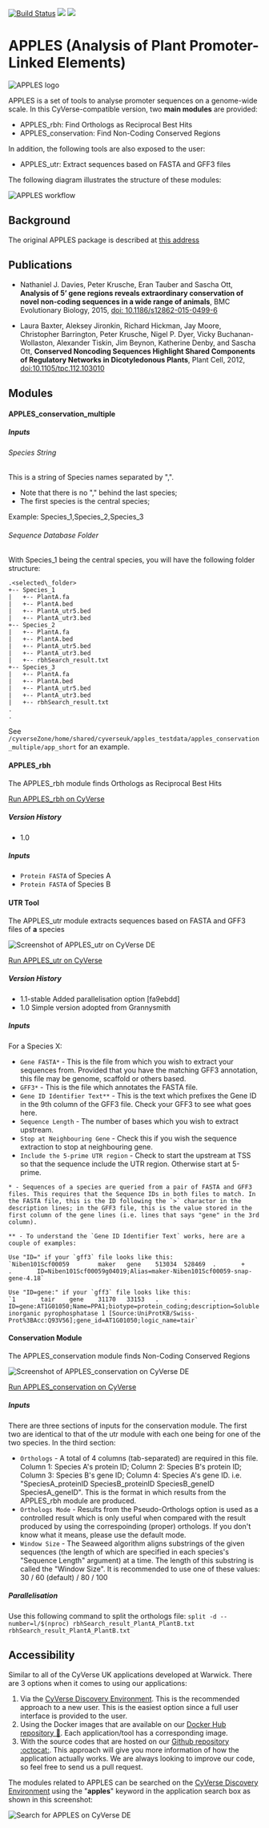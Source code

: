 [![Build Status](https://travis-ci.org/cyversewarwick/apples.svg?branch=master)](https://travis-ci.org/cyversewarwick/apples)
[![](https://images.microbadger.com/badges/image/cyversewarwick/apples_conservation.svg)](https://microbadger.com/images/cyversewarwick/apples_conservation)
[![](https://images.microbadger.com/badges/version/cyversewarwick/apples_conservation.svg)](https://microbadger.com/images/cyversewarwick/apples_conservation)

# APPLES (Analysis of Plant Promoter-Linked Elements)
![APPLES logo](https://github.com/cyversewarwick/apples/blob/master/files/APPLES.png)

APPLES is a set of tools to analyse promoter sequences on a genome-wide scale. In this CyVerse-compatible version, two **main modules** are provided: 

 -  APPLES\_rbh: Find Orthologs as Reciprocal Best Hits
 -  APPLES\_conservation: Find Non-Coding Conserved Regions

In addition, the following tools are also exposed to the user:

 - APPLES\_utr: Extract sequences based on FASTA and GFF3 files

The following diagram illustrates the structure of these modules:

![APPLES workflow](https://github.com/cyversewarwick/apples/blob/master/files/APPLES_workflow.png)

## Background
The original APPLES package is described at [this address](http://www2.warwick.ac.uk/fac/sci/dcs/people/sascha_ott/tools_and_software/apples)

## Publications

* Nathaniel J. Davies, Peter Krusche, Eran Tauber and Sascha Ott, **Analysis of 5’ gene regions reveals extraordinary conservation of novel non-coding sequences in a wide range of animals**, BMC Evolutionary Biology, 2015, [doi: 10.1186/s12862-015-0499-6](http://dx.doi.org/10.1186/s12862-015-0499-6)

* Laura Baxter, Aleksey Jironkin, Richard Hickman, Jay Moore, Christopher Barrington, Peter Krusche, Nigel P. Dyer, Vicky Buchanan-Wollaston, Alexander Tiskin, Jim Beynon, Katherine Denby, and Sascha Ott, **Conserved Noncoding Sequences Highlight Shared Components of Regulatory Networks in Dicotyledonous Plants**, Plant Cell, 2012, [doi:10.1105/tpc.112.103010](http://dx.doi.org/10.1105/tpc.112.103010)

## Modules

#### APPLES\_conservation_multiple

##### Inputs

###### Species String
This is a string of Species names separated by ",".
 
 - Note that there is no "," behind the last species;
 - The first species is the central species;

Example: Species\_1,Species\_2,Species_3

###### Sequence Database Folder

With Species_1 being the central species, you will have the following folder structure:
```
.<selected\_folder>
+-- Species_1
|   +-- PlantA.fa
|   +-- PlantA.bed
|   +-- PlantA_utr5.bed
|   +-- PlantA_utr3.bed
+-- Species_2
|   +-- PlantA.fa
|   +-- PlantA.bed
|   +-- PlantA_utr5.bed
|   +-- PlantA_utr3.bed
|   +-- rbhSearch_result.txt
+-- Species_3
|   +-- PlantA.fa
|   +-- PlantA.bed
|   +-- PlantA_utr5.bed
|   +-- PlantA_utr3.bed
|   +-- rbhSearch_result.txt
.
.
```
See `/cyverseZone/home/shared/cyverseuk/apples_testdata/apples_conservation_multiple/app_short` for an example.

#### APPLES\_rbh
The APPLES\_rbh module finds Orthologs as Reciprocal Best Hits

[Run APPLES_rbh on CyVerse](https://de.cyverse.org/de/?type=apps&app-id=d99ca952-dbe2-11e6-9e37-0242ac120003)

##### Version History
 - 1.0

##### Inputs

 - `Protein FASTA` of Species A
 - `Protein FASTA` of Species B

#### UTR Tool
The APPLES\_utr module extracts sequences based on FASTA and GFF3 files of **a** species

![Screenshot of APPLES_utr on CyVerse DE](https://github.com/cyversewarwick/apples/blob/master/files/screenshot_utr.png)

[Run APPLES_utr on CyVerse](https://de.cyverse.org/de/?type=apps&app-id=d99ca952-dbe2-11e6-9e37-0242ac120003)

##### Version History

 - 1.1-stable Added parallelisation option [fa9ebdd]
 - 1.0 Simple version adopted from Grannysmith

##### Inputs
For a Species X:

 - `Gene FASTA*` - This is the file from which you wish to extract your sequences from. Provided that you have the matching GFF3 annotation, this file may be genome, scaffold or others based.
 - `GFF3*` - This is the file which annotates the FASTA file.
 - `Gene ID Identifier Text**` - This is the text which prefixes the Gene ID in the 9th column of the GFF3 file. Check your GFF3 to see what goes here.
 - `Sequence Length` - The number of bases which you wish to extract upstream.
 - `Stop at Neighbouring Gene` - Check this if you wish the sequence extraction to stop at neighbouring gene.
 - `Include the 5-prime UTR region` - Check to start the upstream at TSS so that the sequence include the UTR region. Otherwise start at 5-prime.

```
* - Sequences of a species are queried from a pair of FASTA and GFF3 files. This requires that the Sequence IDs in both files to match. In the FASTA file, this is the ID following the `>` charactor in the description lines; in the GFF3 file, this is the value stored in the first column of the gene lines (i.e. lines that says "gene" in the 3rd column).
```

```
** - To understand the `Gene ID Identifier Text` works, here are a couple of examples:

Use "ID=" if your `gff3` file looks like this:
`Niben101Scf00059        maker   gene    513034  528469  .       +       .       ID=Niben101Scf00059g04019;Alias=maker-Niben101Scf00059-snap-gene-4.18`

Use "ID=gene:" if your `gff3` file looks like this:
`1       tair    gene    31170   33153   .       -       .       ID=gene:AT1G01050;Name=PPA1;biotype=protein_coding;description=Soluble inorganic pyrophosphatase 1 [Source:UniProtKB/Swiss-Prot%3BAcc:Q93V56];gene_id=AT1G01050;logic_name=tair`
```

#### Conservation Module
The APPLES_conservation module finds Non-Coding Conserved Regions

![Screenshot of APPLES_conservation on CyVerse DE](https://github.com/cyversewarwick/apples/blob/master/files/screenshot_conservation.png)

[Run APPLES_conservation on CyVerse](https://de.cyverse.org/de/?type=apps&app-id=d99ca952-dbe2-11e6-9e37-0242ac120003)

##### Inputs
There are three sections of inputs for the conservation module. The first two are identical to that of the utr module with each one being for one of the two species. In the third section:

 - `Orthologs` - A total of 4 columns (tab-separated) are required in this file. Column 1: Species A's protein ID; Column 2: Species B's protein ID; Column 3: Species B's gene ID; Column 4: Species A's gene ID. i.e. "SpeciesA_proteinID SpeciesB_proteinID SpeciesB_geneID SpeciesA_geneID". This is the format in which results from the APPLES_rbh module are produced.
 - `Orthologs Mode` - Results from the Pseudo-Orthologs option is used as a controlled result which is only useful when compared with the result produced by using the correspoinding (proper) orthologs. If you don't know what it means, please use the default mode.
 - `Window Size` - The Seaweed algorithm aligns substrings of the given sequences (the length of which are specified in each species's "Sequence Length" argument) at a time. The length of this substring is called the "Window Size". It is recommended to use one of these values: 30 / 60 (default) / 80 / 100


##### Parallelisation
Use this following command to split the orthologs file:
`split -d --number=l/$(nproc) rbhSearch_result_PlantA_PlantB.txt rbhSearch_result_PlantA_PlantB.txt`

## Accessibility

Similar to all of the CyVerse UK applications developed at Warwick. There are 3 options when it comes to using our applications:

1. Via the [CyVerse Discovery Environment](https://de.cyverse.org/de/). This is the recommended approach to a new user. This is the easiest option since a full user interface is provided to the user.
2. Using the Docker images that are available on our [Docker Hub repository :whale:](https://hub.docker.com/u/cyversewarwick/). Each application/tool has a corresponding image.
3. With the source codes that are hosted on our [Github repository :octocat:](https://github.com/cyversewarwick). This approach will give you more information of how the application actually works. We are always looking to improve our code, so feel free to send us a pull request.

The modules related to APPLES can be searched on the [CyVerse Discovery Environment](https://de.cyverse.org/)  using the "**apples**" keyword in the application search box as shown in this screenshot:

![Search for APPLES on CyVerse DE](https://github.com/cyversewarwick/apples/blob/master/files/screenshot_search.png)






